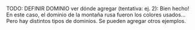 TODO: DEFINIR DOMINIO
ver dónde agregar (tentativa: ej. 2):
Bien hecho!
En este caso, el dominio de la montaña rusa fueron los colores usados... Pero hay distintos tipos de dominios. Se pueden agregar otros ejemplos.